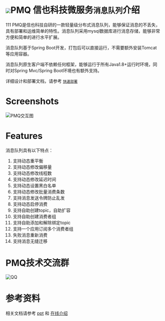
# ![](doc/assets/mq.png)PMQ 信也科技微服务`消息队列`介绍

111
PMQ是信也科技自研的一款轻量级分布式消息队列，能够保证消息的不丢失，具有部署和运维简单的特性。消息队列采用mysql数据库进行消息存储，能够非常方便和简单的进行水平扩展。

消息队列基于Spring Boot开发，打包后可以直接运行，不需要额外安装Tomcat等应用容器。

消息队列原生客户端不依赖任何框架，能够运行于所有Java1.8+运行时环境，同时对Spring Mvc/Spring Boot环境也有额外支持。


详细设计和部署文档，请参考 [`快速部署`](https://github.com/ppdaicorp/pmq/wiki/QuickStart)


# Screenshots

<img src="doc/assets/pmq.png"  alt="PMQ交互图" align=center />


# Features
消息队列具有以下特点：

1. 支持动态重平衡
2. 支持动态修改偏移量
3. 支持动态修改线程数
4. 支持动态修改延迟时间
5. 支持动态设置黑白名单
6. 支持动态修改批量消费条数
7. 支持消息发送令牌防止乱发
8. 支持动态启停消费
9. 支持自助创建topic，自助扩容
10. 支持自助创建消费者组
11. 支持自助添加和解除绑定topic
12. 支持一个应用订阅多个消费者组
13. 失败消息重新消费
14. 支持消息无缝迁移

# PMQ技术交流群

<img src="doc/assets/qq.png"  alt="QQ" align=center />

# 参考资料
相关文档请参考 <a href='doc/最终版+李乘胜+信也科技消息系统架构演进.pptx'>ppt</a> 和 <a href='https://mp.weixin.qq.com/s/5e-yC0r18FZ04vMvGxIL-w'>在线介绍</a>
